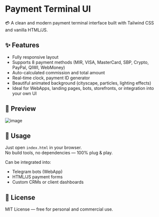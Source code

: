 # Payment Terminal UI

💳 A clean and modern payment terminal interface built with Tailwind CSS and vanilla HTML/JS.

## ✨ Features

- Fully responsive layout
- Supports 8 payment methods (MIR, VISA, MasterCard, SBP, Crypto, PayPal, QIWI, WebMoney)
- Auto-calculated commission and total amount
- Real-time clock, payment ID generator
- Beautiful animated background (cityscape, particles, lighting effects)
- Ideal for WebApps, landing pages, bots, storefronts, or integration into your own UI

## 📸 Preview

![image](https://github.com/user-attachments/assets/217d3430-d513-4aa0-b25c-6c3a502c1070)

## 🚀 Usage

Just open `index.html` in your browser.  
No build tools, no dependencies — 100% plug & play.

Can be integrated into:
- Telegram bots (WebApp)
- HTML/JS payment forms
- Custom CRMs or client dashboards

## 📄 License

MIT License — free for personal and commercial use.

